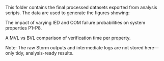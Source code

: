 This folder contains the final processed datasets exported from analysis scripts. The data are used to generate the figures showing:

The impact of varying IED and COM failure probabilities on system properties P1–P8.

A MVL vs BVL comparison of verification time per property.

Note: The raw Storm outputs and intermediate logs are not stored here—only tidy, analysis-ready results.
